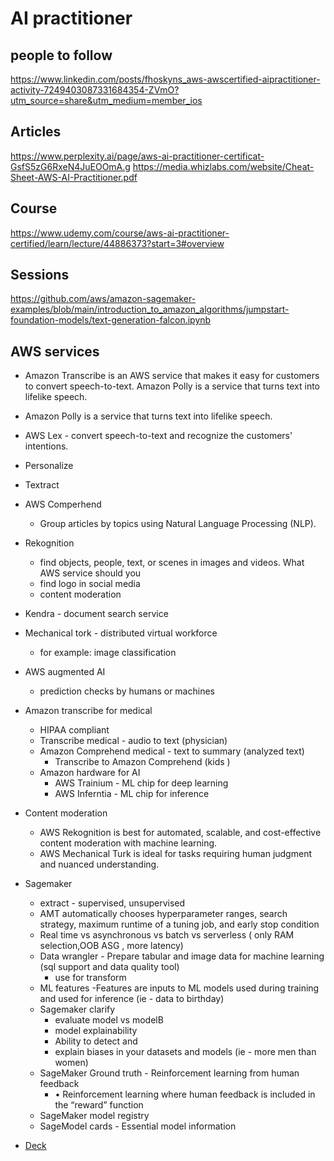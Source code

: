 # AI practitioner 

## people to follow 
https://www.linkedin.com/posts/fhoskyns_aws-awscertified-aipractitioner-activity-7249403087331684354-ZVmO?utm_source=share&utm_medium=member_ios


## Articles 
https://www.perplexity.ai/page/aws-ai-practitioner-certificat-GsfS5zG6RxeN4JuEOOmA.g
https://media.whizlabs.com/website/Cheat-Sheet-AWS-AI-Practitioner.pdf


## Course 
https://www.udemy.com/course/aws-ai-practitioner-certified/learn/lecture/44886373?start=3#overview

## Sessions 
https://github.com/aws/amazon-sagemaker-examples/blob/main/introduction_to_amazon_algorithms/jumpstart-foundation-models/text-generation-falcon.ipynb
  

## AWS services
* Amazon Transcribe is an AWS service that makes it easy for customers to convert speech-to-text. Amazon Polly is a service that turns text into lifelike speech.
* Amazon Polly is a service that turns text into lifelike speech.
* AWS Lex -  convert speech-to-text and recognize the customers' intentions.
* Personalize 
* Textract
* AWS Comperhend
  * Group articles by topics using Natural Language Processing (NLP).
* Rekognition
   * find objects, people, text, or scenes in images and videos. What AWS service should you
   * find logo in social media
   * content moderation 
* Kendra - document search service
* Mechanical tork - distributed virtual workforce
  * for example: image classification
* AWS augmented AI
  * prediction checks by humans or machines 
* Amazon transcribe for medical
  * HIPAA compliant
  * Transcribe medical - audio to text (physician)
  * Amazon Comprehend medical - text to summary (analyzed text)
    * Transcribe to Amazon Comprehend  (kids )
  * Amazon hardware for AI
    * AWS Trainium - ML chip for deep learning
    * AWS Inferntia - ML chip for inference 

* Content moderation 
  - AWS Rekognition is best for automated, scalable, and cost-effective content moderation with machine learning.
  - AWS Mechanical Turk is ideal for tasks requiring human judgment and nuanced understanding.


 * Sagemaker
   * extract -  supervised, unsupervised
   * AMT automatically chooses hyperparameter ranges, search strategy, maximum runtime of a tuning job, and early stop condition
   * Real time vs asynchronous vs  batch vs serverless ( only RAM selection,OOB ASG , more latency)
   * Data wrangler - Prepare tabular and image data for machine learning (sql support and data quality tool)
      * use for transform 
   * ML features -Features are inputs to ML models used during training and used for inference (ie - data to birthday)
   * Sagemaker clarify
       *  evaluate model vs modelB
       *  model explainability
       *  Ability to detect and
       *  explain biases in your datasets and models (ie - more men than women)
    * SageMaker Ground truth - Reinforcement learning from human feedback
       * • Reinforcement learning where human feedback is included in the “reward” function
    * SageMaker model registry 
    * SageModel cards - Essential model information


  
 * [Deck](https://media.datacumulus.com/aws-aif/AWS%20Certified%20AI%20Practitioner%20Slides%20v10.pdf?_gl=1*1khaxia*_ga*MTAwODUyMTI5Mi4xNzM5NjM4MjU5*_ga_6GZZTGGX7H*MTczOTYzODI1OC4xLjAuMTczOTYzODI1OC42MC4wLjA.)

